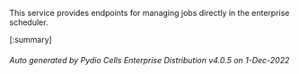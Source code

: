 






This service provides endpoints for managing jobs directly in the enterprise scheduler.

[:summary]

###### Auto generated by Pydio Cells Enterprise Distribution v4.0.5 on 1-Dec-2022
